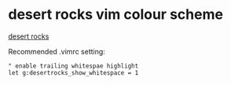 # desert rocks vim colour scheme

[desert rocks](https://www.youtube.com/watch?v=xdtCSybIErE)
</iframe>

Recommended .vimrc setting:
```
" enable trailing whitespae highlight
let g:desertrocks_show_whitespace = 1
```
